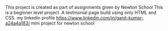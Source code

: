 This project is created as part of assignments given by Newton School This is a beginner level project. A testmonial page build using only HTML and CSS.
my linkedin profile 
https://www.linkedin.com/in/ganit-kumar-a24a4a183/
mini project for newton school